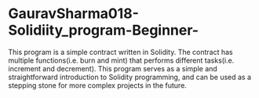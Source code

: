 # GauravSharma018-Solidiity_program-Beginner-
This program is a simple contract written in Solidity. The contract has multiple functions(i.e. burn and mint) that performs different tasks(i.e. increment and decrement). This program serves as a simple and straightforward introduction to Solidity programming, and can be used as a stepping stone for more complex projects in the future.
